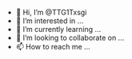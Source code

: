 - 👋 Hi, I’m @TTG1Txsgi
- 👀 I’m interested in ...
- 🌱 I’m currently learning ...
- 💞️ I’m looking to collaborate on ...
- 📫 How to reach me ...

<!---
TTG1Txsgi/TTG1Txsgi is a ✨ special ✨ repository because its `README.md` (this file) appears on your GitHub profile.
You can click the Preview link to take a look at your changes.
--->

